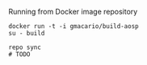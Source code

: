 Running from Docker image repository

```
docker run -t -i gmacario/build-aosp
su - build

repo sync
# TODO
```
